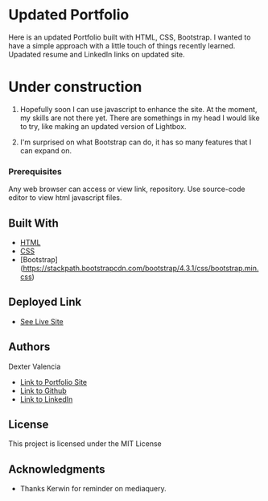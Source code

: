 # Updated Portfolio

Here is an updated Portfolio built with HTML, CSS, Bootstrap. I wanted to have a simple approach with a little touch of things recently learned. Upadated resume and LinkedIn links on updated site.

# Under construction 

 1. Hopefully soon I can use javascript to enhance the site. At the moment, my skills are not there yet. There are somethings in my head I would like to try, like making an updated version of Lightbox.
 
2. I'm surprised on what Bootstrap can do, it has so many features that I can expand on.


### Prerequisites

Any web browser can access or view link, repository. Use source-code editor to view html javascript files.

## Built With

* [HTML](https://developer.mozilla.org/en-US/docs/Web/HTML)
* [CSS](https://developer.mozilla.org/en-US/docs/Web/CSS)
* [Bootstrap] (https://stackpath.bootstrapcdn.com/bootstrap/4.3.1/css/bootstrap.min.css)

## Deployed Link

* [See Live Site]( https://itsmedexter.github.io/basic-portfolio/)


## Authors

Dexter Valencia 

- [Link to Portfolio Site](https://github.com/itsmedexter/basic-portfolio)
- [Link to Github](https://github.com/itsmedexter)
- [Link to LinkedIn](https://www.linkedin.com/in/dextervalencia/)

## License

This project is licensed under the MIT License 

## Acknowledgments

* Thanks Kerwin for reminder on mediaquery.  
